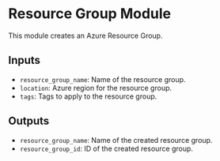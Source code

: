 # Resource Group Module

This module creates an Azure Resource Group.

## Inputs
- `resource_group_name`: Name of the resource group.
- `location`: Azure region for the resource group.
- `tags`: Tags to apply to the resource group.

## Outputs
- `resource_group_name`: Name of the created resource group.
- `resource_group_id`: ID of the created resource group.